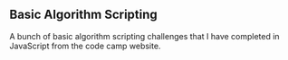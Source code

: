 ## Basic Algorithm Scripting

A bunch of basic algorithm scripting challenges that I have completed in JavaScript from the code camp website.

